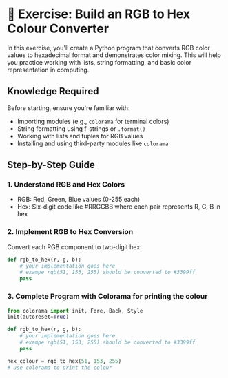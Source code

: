 # 🐍 Exercise: Build an RGB to Hex Colour Converter

In this exercise, you'll create a Python program that converts RGB color values to hexadecimal format and demonstrates color mixing. This will help you practice working with lists, string formatting, and basic color representation in computing.

## Knowledge Required

Before starting, ensure you're familiar with:

- Importing modules (e.g., `colorama` for terminal colors)
- String formatting using f-strings or `.format()`
- Working with lists and tuples for RGB values
- Installing and using third-party modules like `colorama`

## Step-by-Step Guide

### 1. Understand RGB and Hex Colors

- RGB: Red, Green, Blue values (0-255 each)
- Hex: Six-digit code like #RRGGBB where each pair represents R, G, B in hex

### 2. Implement RGB to Hex Conversion

Convert each RGB component to two-digit hex:

```python
def rgb_to_hex(r, g, b):
    # your implementation goes here
    # exampe rgb(51, 153, 255) should be converted to #3399ff
    pass
```

### 3. Complete Program with Colorama for printing the colour

```python
from colorama import init, Fore, Back, Style
init(autoreset=True)

def rgb_to_hex(r, g, b):
    # your implementation goes here
    # exampe rgb(51, 153, 255) should be converted to #3399ff
    pass

hex_colour = rgb_to_hex(51, 153, 255)
# use colorama to print the colour
```

